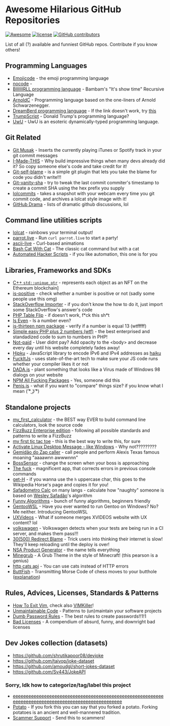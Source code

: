 # Awesome Hilarious GitHub Repositories

[![Awesome](https://awesome.re/badge.svg)](https://awesome.re)
[![license](https://img.shields.io/github/license/terremoth/awesome-hilarious-repos.svg)](/LICENSE)
[![GitHub contributors](https://img.shields.io/github/contributors/terremoth/awesome-hilarious-repos.svg)](https://github.com/terremoth/awesome-hilarious-repos/graphs/contributors)  

List of all (?) available and funniest GitHub repos. Contribute if you know others!

## Programming Languages
- [Emojicode](https://github.com/emojicode/emojicode) - the emoji programming language
- [nocode](https://github.com/kelseyhightower/nocode) - ` `
- [BIIIIIIRLL programming language](https://github.com/birl-language/birl-language.github.io) - Bambam's "It's show time" Recursive Language
- [ArnoldC](https://github.com/lhartikk/ArnoldC) - Programming language based on the one-liners of Arnold Schwarzenegger.
- [DreamBerd programming language](https://github.com/TodePond/C) - If the link doesn't work, try [this](https://github.com/TodePond/DreamBerd)
- [TrumpScript](https://github.com/samshadwell/TrumpScript) - Donald Trump's programming language?
- [UwU](https://github.com/PhoenXHO/UwU) - UwU is an esoteric dynamically-typed programming language.

## Git Related
- [Git Musak](https://github.com/mroth/git-muzak) - Inserts the currently playing iTunes or Spotify track in your git commit messages
- [I-Made-THIS](https://github.com/alichtman/i-made-this) - Why build impressive things when many devs already did it? So copy someone else's code and take credit for it!
- [Git-self-blame](https://github.com/JacobEvelyn/git-self-blame) - is a simple git plugin that lets you take the blame for code you didn't write!!!
- [Git-vanity-sha](https://github.com/mattbaker/git-vanity-sha) - try to tweak the last commit commiter's timestamp to create a commit SHA using the hex prefix you supply
- [lolcommits](https://github.com/lolcommits/lolcommits) - takes a snapshot with your webcam every time you git commit code, and archives a lolcat style image with it!
- [GitHub Drama](https://github.com/neodrama/github-drama) - lists of dramatic github discussions, lol

## Command line utilities scripts
- [lolcat](https://github.com/busyloop/lolcat) - rainbows your terminal output!
- [parrot.live](https://github.com/hugomd/parrot.live) - Run `curl parrot.live` to start a party!
- [ascii-live](https://github.com/hugomd/ascii-live) - Curl-based animations
- [Bash Cat With Cat](https://github.com/GuidoFe/bash-cat-with-cat) - The classic cat command but with a cat
- [Automated Hacker Scripts](https://github.com/NARKOZ/hacker-scripts) - if you like automation, this one is for you

## Libraries, Frameworks and SDKs
- [C++ `std::unique_ptr`](https://github.com/zhuowei/nft_ptr) - represents each object as an NFT on the Ethereum blockchain]
- [is-positive](https://github.com/kevva/is-positive) - check whether a number is positive or not (sadly some people use this omg) 
- [StackOverflow Importer](https://github.com/drathier/stack-overflow-import) - if you don't know the how to do it, just import some StackOverflow's answer's code
- [PHP Table Flip](https://github.com/sgolemon/table-flip) - if doesn't work, f\*ck this sh\*t
- [Is Even](https://github.com/samuelmarina/is-even) - Is a number even? 
- [is-thirteen npm package](https://github.com/jezen/is-thirteen) - verify if a number is equal 13 (wtfffff)
- [Simple easy PHP plus 2 numbers (wtf)](https://github.com/Herzult/SimplePHPEasyPlus) - the best enterprised and standadized code to sum to numbers in PHP! 
- [Not-paid](https://github.com/kleampa/not-paid) - User didnt pay? Add opacity to the \<body\> and decrease every day until his website completely fades away!
- [Hipku](https://github.com/gabemart/hipku) - JavaScript library to encode IPv6 and IPv4 addresses as [haiku](https://en.wikipedia.org/wiki/Haiku)
- [FuckItJs](https://github.com/mattdiamond/fuckitjs) - uses state-of-the-art tech to make sure your JS code runs whether your compiler likes it or not
- [DADA.js](https://github.com/matthias-vogt/DADA.js) - plant something that looks like a Virus made of Windows 98 dialogs on your website
- [NPM All Fucking Packages](https://www.npmjs.com/package/npm-all-packages) - Yes, someone did this
- [Penis.js](https://github.com/edankwan/penis.js/) - what if you want to "compare" things size? if you know what I mean ( ͡° ͜ʖ ͡°)

## Standalone projects
- [my_first_calculator](https://github.com/AceLewis/my_first_calculator.py) - the BEST way EVER to build command line calculators, look the source code
- [FizzBuzz Enterprise edition](https://github.com/EnterpriseQualityCoding/FizzBuzzEnterpriseEdition) - following all possible standards and patterns to write a FizzBuzz
- [my first tic tac toe](https://github.com/asweigart/my_first_tic_tac_toe) - this is the best way to write this, for sure
- [Activate Linux Desktop Message - like Windows](https://github.com/MrGlockenspiel/activate-linux) - Why not?????????
- [Gemidão do Zap caller](https://github.com/haskellcamargo/gemidao-do-zap) - call people and perform Alexis Texas famous moaning "aaaawnn awwwnnn"
- [BossSensor](https://github.com/Hironsan/BossSensor) - change the screen when your boss is approaching
- [The fuck](https://github.com/nvbn/thefuck) - magnificent app, that corrects errors in previous console commands
- [get-H](https://github.com/joaogabrielzo/get-H) - if you wanna use the `h` uppercase char, this goes to the Wikipedia Horse's page and copies it for you!
- [Safadometro Calc](https://github.com/ythecombinator/safadometro) on many langs - calculate how "naughty" someone is based on [Wesley Safadão](https://en.wikipedia.org/wiki/Wesley_Safad%C3%A3o)'s algorithm 
- [Funny Algorithms](https://github.com/ReciHub/FunnyAlgorithms) - bunch of funny algorithms, beginners friendly
- [GentooWSL](https://github.com/imaandrew/GentooWSL) - Have you ever wanted to run Gentoo on Windows? No? Me neither. Introducing GentooWSL
- [UXVideos](https://github.com/kikobr/UXVIDEOS) - What if someone merges XVIDEOS website with UX content? lol
- [volkswagen](https://github.com/auchenberg/volkswagen) - Volkswagen detects when your tests are being run in a CI server, and makes them pass!!!
- [30(500) Redirect Blame](https://github.com/will/redirect_blame) - Trick users into thinking their internet is slow! They'll keep reloading until the deploy is over!
- [NSA Product Generator](https://github.com/ternus/nsaproductgenerator) - the name tells everything
- [Minegrub](https://github.com/Lxtharia/minegrub-theme) - A Grub Theme in the style of Minecraft! (this pearson is a genius)
- [http cats api](https://github.com/httpcats/http.cat) - You can use cats instead of HTTP errors
- [ButtFish](https://github.com/RonSijm/ButtFish) - Transmitting Morse Code of chess moves to your butthole ([explanation](https://www.reddit.com/r/HobbyDrama/comments/10tin5t/chess_go_shove_it_up_your_ass_the_story_of_hans/))

## Rules, Advices, Licenses, Standards & Patterns
- [How To Exit Vim](https://github.com/hakluke/how-to-exit-vim), check also [VIMKiller](https://github.com/caseykneale/VIMKiller)!
- [Unmaintainable Code](https://github.com/Droogans/unmaintainable-code) - Patterns to (un)maintain your software projects
- [Dumb Password Rules](https://github.com/dumb-password-rules/dumb-password-rules) - The best rules to create passwords!!1!1
- [Bad Licenses](https://github.com/ErikMcClure/bad-licenses) - A compendium of absurd, funny, and downright bad licenses

## Dev Jokes collection (datasets)
- https://github.com/shrutikapoor08/devjoke
- https://github.com/taivop/joke-dataset
- https://github.com/amoudgl/short-jokes-dataset
- https://github.com/Sv443/JokeAPI

### Sorry, Idk how to categorize/tag/label this project
- [eeeeeeeeeeeeeeeeeeeeeeeeeeeeeeeeeeeeeeeeeeeeeeeeeeeeeeeeeeeeeeeeeeeeeeeeeeeeeeeeeeeeeeeeeeeeeeeeeeee](https://github.com/eeeeeeeeeeeeeeeeeeeeeeeeeeeeeeee/eeeeeeeeeeeeeeeeeeeeeeeeeeeeeeeeeeeeeeeeeeeeeeeeeeeeeeeeeeeeeeeeeeeeeeeeeeeeeeeeeeeeeeeeeeeeeeeeeeee)
- [Potato](https://github.com/drtshock/Potato) - If you fork this you can say that you forked a potato. Forking potatoes is an ancient and well-mannered tradition.
- [Scammer Support](github.com/myhauntedfork/Scammer_Support) - Send this to scammers!
